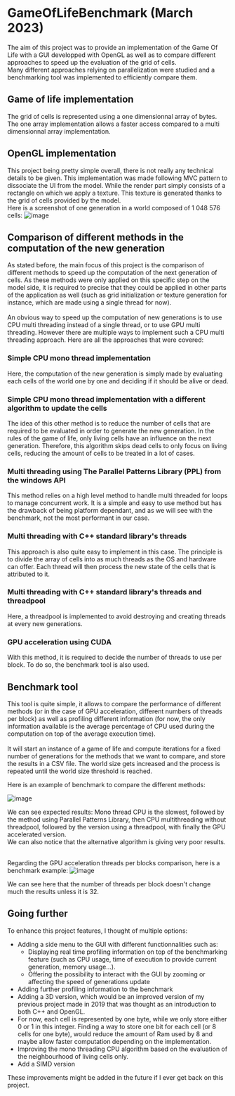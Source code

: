 # GameOfLifeBenchmark (March 2023)

The aim of this project was to provide an implementation of the Game Of Life with a GUI developped with OpenGL as well as to compare different
approaches to speed up the evaluation of the grid of cells. <br>
Many different approaches relying on parallelization were studied and a benchmarking tool was implemented to efficiently compare them.

## Game of life implementation

The grid of cells is represented using a one dimensionnal array of bytes. The one array implementation allows a faster access compared to a multi dimensionnal array implementation.

## OpenGL implementation

This project being pretty simple overall, there is not really any technical details to be given. This implementation was made following MVC pattern to dissociate the UI from 
the model. While the render part simply consists of a rectangle on which we apply a texture. This texture is generated thanks to the grid of cells provided by the model. <br>
Here is a screenshot of one generation in a world composed of 1 048 576 cells:
![image](https://user-images.githubusercontent.com/55114282/228110492-ce99012a-4f82-448b-8816-4ca1b3205545.png)

## Comparison of different methods in the computation of the new generation

As stated before, the main focus of this project is the comparison of different methods to speed up the computation of the next generation of cells. As these methods were only applied on
this specific step on the model side, it is required to precise that they could be applied in other parts of the application as well (such as grid initialization
or texture generation for instance, which are made using a single thread for now). <br> <br>
An obvious way to speed up the computation of new generations is to use CPU multi threading instead of a single thread, or to use GPU multi threading. However there are multiple ways
to implement such a CPU multi threading approach. Here are all the approaches that were covered: <br>

### Simple CPU mono thread implementation

Here, the computation of the new generation is simply made by evaluating each cells of the world one by one and deciding if it should be alive or dead.

### Simple CPU mono thread implementation with a different algorithm to update the cells 

The idea of this other method is to reduce the number of cells that are required to be evaluated in order to generate the new generation. In the rules of the game of life, 
only living cells have an influence on the next generation. Therefore, this algorithm skips dead cells to only focus on living cells, reducing the amount of cells to be 
treated in a lot of cases.

### Multi threading using The Parallel Patterns Library (PPL) from the windows API

This method relies on a high level method to handle multi threaded for loops to manage concurrent work. It is a simple and easy to use method but has the drawback of being
platform dependant, and as we will see with the benchmark, not the most performant in our case.

### Multi threading with C++ standard library's threads

This approach is also quite easy to implement in this case. The principle is to divide the array of cells into as much threads as the OS and hardware can offer. Each thread will then process the new state of the cells that is attributed to it.

### Multi threading with C++ standard library's threads and threadpool

Here, a threadpool is implemented to avoid destroying and creating threads at every new generations.

### GPU acceleration using CUDA

With this method, it is required to decide the number of threads to use per block. To do so, the benchmark tool is also used.

## Benchmark tool

This tool is quite simple, it allows to compare the performance of different methods (or in the case of GPU acceleration, different numbers of threads per block) as well as 
profiling different information (for now, the only information available is the average percentage of CPU used during the computation on top of the average execution time).<br> <br>
It will start an instance of a game of life and compute iterations for a fixed number of generations for the methods that we want to compare, and store the results in a CSV file. The world size gets increased and the process is repeated until the world size threshold is reached. <br>

Here is an example of benchmark to compare the different methods:

![image](https://user-images.githubusercontent.com/55114282/228109786-81969afd-76bb-4b01-a239-b13f8d9b37d9.png)

We can see expected results:
Mono thread CPU is the slowest, followed by the method using Parallel Patterns Library, then CPU multithreading without threadpool, followed by the version using a threadpool, with finally the GPU accelerated version.<br>
We can also notice that the alternative algorithm is giving very poor results. <br> <br>

Regarding the GPU acceleration threads per blocks comparison, here is a benchmark example:
![image](https://user-images.githubusercontent.com/55114282/228110085-9d325bed-773d-4e9e-a27a-af27a37a9f00.png)

We can see here that the number of threads per block doesn't change much the results unless it is 32.

## Going further

To enhance this project features, I thought of multiple options:
- Adding a side menu to the GUI with different functionnalities such as:
  - Displaying real time profiling information on top of the benchmarking feature (such as CPU usage, time of execution to provide current generation, memory usage...). 
  - Offering the possibility to interact with the GUI by zooming or affecting the speed of generations update
- Adding further profiling information to the benchmark
- Adding a 3D version, which would be an improved version of my previous project made in 2019 that was thought as an introduction to both C++ and OpenGL.
- For now, each cell is represented by one byte, while we only store either 0 or 1 in this integer. Finding a way to store one bit for each cell (or 8 cells for one byte), 
would reduce the amount of Ram used by 8 and maybe allow faster computation depending on the implementation.
- Improving the mono threading CPU algorithm based on the evaluation of the neighbourhood of living cells only.
- Add a SIMD version

These improvements might be added in the future if I ever get back on this project.
